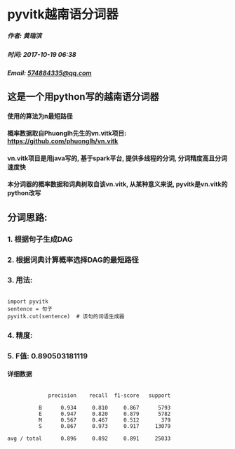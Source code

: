 pyvitk越南语分词器
===================
##### 作者: 黄瑞滨 #####
##### 时间: 2017-10-19 06:38 #####
##### Email: 574884335@qq.com #####


## 这是一个用python写的越南语分词器 ##
#### 使用的算法为n最短路径 ####
#### 概率数据取自Phuonglh先生的vn.vitk项目: https://github.com/phuonglh/vn.vitk ####
#### vn.vitk项目是用java写的, 基于spark平台, 提供多线程的分词, 分词精度高且分词速度快 ####
#### 本分词器的概率数据和词典树取自该vn.vitk, 从某种意义来说, pyvitk是vn.vitk的python改写 ####


## 分词思路:
### 1. 根据句子生成DAG ###
### 2. 根据词典计算概率选择DAG的最短路径 ###
### 3. 用法: ###
<pre><code>
import pyvitk
sentence = 句子
pyvitk.cut(sentence)  # 该句的词语生成器
</code></pre>
### 4. 精度: ###

### 5. F值: 0.890503181119 ###
#### 详细数据 ####
<pre><code>
             precision    recall  f1-score   support

          B      0.934     0.810     0.867      5793
          E      0.947     0.820     0.879      5782
          M      0.567     0.467     0.512       379
          S      0.867     0.973     0.917     13079

avg / total      0.896     0.892     0.891     25033
</code></pre>
